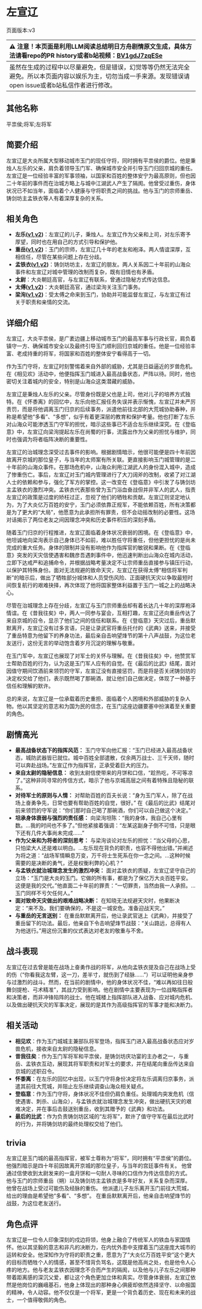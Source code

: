 # 左宣辽
页面版本:v3
 

| :warning: 注意！本页面是利用LLM阅读总结明日方舟剧情原文生成，具体方法请看repo的PR history或者b站视频：[BV1gdJ7zqESe](https://www.bilibili.com/video/BV1gdJ7zqESe/)         |
|:----------------------------|
| 虽然在生成的过程中以尽量避免，但是错误，幻觉等等仍然无法完全避免。所以本页面内容以娱乐为主，切勿当成一手来源。发现错误请open issue或者b站私信作者进行修改。|



## 其他名称
平祟侯;将军;左将军
## 简要介绍
左宣辽是大炎所属大型移动城市玉门的现任守将，同时拥有平祟侯的爵位。他是秉烛人左乐的父亲，肩负着领导玉门军、确保城市安全并引导玉门归回京城的重任。左宣辽是一位经验丰富的军事领袖，以国家和百姓的整体安宁为最高原则，但也因二十年前的事件而在治城方略上与城中江湖武人产生了隔阂。他曾受过重伤，身体状况已不如当年，面临着个人健康与守将职责之间的挑战。他与玉门的宗师重岳、铸剑坊主孟铁衣等人有着深厚复杂的关系。
## 相关角色
-   **左乐([v1](../chars/char_4121_zuole.md),[v2](char_4121_zuole.md))**：左宣辽的儿子，秉烛人。左宣辽作为父亲和上司，对左乐寄予厚望，同时也在用自己的方式引导和保护他。
-   **重岳([v1](../chars/char_2024_chyue.md),[v2](char_2024_chyue.md))**：玉门的宗师，左宣辽几十年的老友和袍泽。两人情谊深厚，互相信任，尽管在某些问题上存在分歧。
-   **孟铁衣([v1](../chars/extended_char_meng_tie_yi.md),[v2](extended_char_meng_tie_yi.md))**：铸剑坊坊主，左宣辽的朋友。两人关系因二十年前的山海众事件和左宣辽对城中管理的改制而复杂，既有旧情也有矛盾。
-   **太尉**：大炎朝廷高官，与左宣辽有联系，曾通过隐秘方式传达信息。
-   **太傅([v1](../chars/extended_char_tai_fu.md),[v2](extended_char_tai_fu.md))**：大炎朝廷高官，通过梁洵关注玉门事务。
-   **梁洵([v1](../chars/extended_char_liang_xun.md),[v2](extended_char_liang_xun.md))**：受太傅之命来到玉门，协助并可能监督左宣辽，与左宣辽有过关于职责和亲情的交流。
## 详细介绍
左宣辽，大炎平祟侯，是广袤边疆上移动城市玉门的最高军事与行政长官，肩负着镇守一方、确保城市安全以及最终引导玉门顺利回归京城的重任。他是一位经验丰富、老成持重的将军，将国家和百姓的整体安宁看得高于一切。

作为玉门守将，左宣辽时刻警惕着来自外部的威胁，尤其是日益逼近的岁兽危机。在《相见欢》活动中，他便指挥玉门城进入最高战备状态，严阵以待。同时，他也密切关注着城内的安全，特别是山海众这类潜藏的威胁。

左宣辽是秉烛人左乐的父亲。尽管身份既是父也是上司，他对儿子的培养方式独特。在《怀黍离》的回忆中，左乐向他汇报任务失误并表示惭愧，左宣辽并未严厉责罚，而是将他调离玉门归京的后续事务，派遣他前往北部的大荒城协助春种，并称是希望他“多看”、“多想”，似乎有着更深层的教育和保护考量。他也打断了左乐对山海众可能渗透玉门守军的担忧，暗示这些事已不适合左乐继续深究。在《登临意》中，左宣辽向梁洵提起左乐在尚蜀的行事，流露出作为父亲的担忧与维护，同时也强调为将者临阵决断的重要性。

左宣辽的治城理念深受过去事件的影响。根据剧情暗示，他很可能便是四十年前因故离开京城的那位皇子，与当年的太师案有所关联。更直接影响玉门城管理的是二十年前的山海众事件。在那场危机中，山海众利用江湖武人的身份混入城中，造成了惨重伤亡。事后，左宣辽对玉门城内管理进行了大刀阔斧的改制，收紧了对江湖人士的依赖和参与，强化了军方的掌控。这一改变在《登临意》中引发了与铸剑坊主孟铁衣的激烈冲突。孟铁衣代表那些曾为玉门浴血奋战但并非军人的武人，指责左宣辽的政策是过度的矫枉过正，忽视了他们的牺牲和贡献。左宣辽则坚定地认为，为了大炎亿万百姓的安宁，玉门必须依靠正规军，不能依赖百姓，所有决策都是为了更大的“大局”，他愿意为此承担所有罪责，但不会动摇改制的必要性。这场对话揭示了两位老友之间因理念冲突和历史事件积压的深刻矛盾。

随着玉门归京的行程推进，左宣辽面临着身体状况衰弱的困境。在《登临意》中，他坦诚地向梁洵表示自己身体已不如前，难以胜任守将重任，但他更担忧的是尚未完成的重大任务。身体的限制并没有影响他作为指挥官的敏锐和果断。在《登临意》突发的天灾信使遇害和魏彦吾遇刺事件中，他迅速判断出山海众在城内活动，立即下达戒严和追捕命令，并根据战略考量决定不让宗师重岳直接参与镇压行动，以保护其特殊身份。面对无法规避的致命天灾，左宣辽在获得太傅“相信将军判断”的暗示后，做出了牺牲部分城体和人员受伤风险、正面硬抗天灾以争取最短时间恢复航行的艰难抉择，再次体现了他将国家整体利益置于玉门一城之上的战略决心。

尽管在治城理念上存在分歧，左宣辽与玉门宗师重岳却有着长达几十年的深厚袍泽情谊。在《昔我往矣》中，两人一同参与宴会，互相打趣，左宣辽还向重岳传达了来自京城的召令，显示了他们之间的信任和联系。在《登临意》天灾过后，重岳默默离开，左宣辽没有过多言语，只是让录武官将重岳托付的《武典》送来，并接受了重岳特意为他留下的养身功法，最后亲自击响望烽节的第十八声战鼓，为这位老友送行，这份无言的举动饱含着岁月沉淀的理解与敬重。

在玉门军中，左宣辽也展现了对军士的关怀与理解。在《昔我往矣》中，他赞赏军士帮助百姓的行为，认为这是玉门军人应有的自觉。在《最后的比武》结尾，面对因值守期间饮酒前来领罚的守军，左宣辽没有直接惩罚，而是将是否关闭铸剑坊的决定权交给了他们，表示既然喝了那碗酒，就让他们自己做决定，体现了一种基于信任和理解的默许。

总的来说，左宣辽是一位承载着历史重担、面临着个人困境和外部威胁的复杂人物。他以其坚定的意志和为国为民的信念，在玉门这座边疆要塞中扮演着至关重要的角色。
## 剧情高光
*   **最高战备状态下的指挥风范：**
    玉门守军向他汇报：“玉门已经进入最高战备状态，城防武器皆已就位。城中百姓全部遣散，仅余两万战士、三千天师，随时可以奔赴战场。”左宣辽作为指挥官，正承受着巨大的压力。
*   **来自太尉的隐秘信息：**
    收到太尉信使带来的月饼和口信，“趁热吃，不可等凉了。”这种非同寻常的传信方式，暗示了他与京城高层之间有着特殊且隐秘的联系。
*   **对待军士的原则与人情：**
    对帮助百姓的百夫长说：“身为玉门军人，除了在战场上奋勇争先，日常也要有帮助百姓的自觉，很好。”
    在《最后的比武》结尾对前来领罚的守军说：“你们那时自己喝了那碗酒，你们可以自己做这个决定。”
*   **坦承身体衰弱与强烈的责任感：**
    向梁洵坦陈：“我的身体，我自己心里有数。…我的时间也不多了。”但他紧接着强调：“左某这副身子倒不可惜，只是眼下还有几件大事尚未完成……”
*   **作为父亲和为将者的深刻思考：**
    与梁洵谈论对左乐的担忧：“当父母的心思，只怕梁大人还是难以明白。…左乐现在背负的职责，也容不得他出错。”并阐述为将之道：“战场军情瞬息万变，万千将士生死系在你一念之间。…这种时候需要的是决断的勇气，还是权衡利弊的心机？”
*   **与孟铁衣就治城理念发生的激烈冲突：**
    面对孟铁衣的质疑，左宣辽坚守自己的立场：“玉门是大炎的玉门。它做的所有事，都是为了保亿万大炎百姓平安。这便是我的交代。”他直面二十年前的罪责：“一切罪责，当然由我一人承担。…玉门同样不亏欠任何人。”
*   **面对致命天灾做出的艰难战略决断：**
    在知晓无法规避天灾时，他果断决定：“来不及。我们要确保的，不是这一城安危。准备迎战天灾。”
*   **与重岳的无言送别：**
    在重岳默默离开后，他让录武官送上《武典》，并接受了重岳留下的功法。最后，他亲自下令击响望烽节战鼓：“关山路远，总得有人为他送行。”用这份沉重的仪式表达对老友的敬重与不舍。
## 战斗表现
左宣辽在过去曾是能在战场上奋勇作战的将军，从他向孟铁衣提及自己在战场上受的伤（“你看我这左臂，这一刀，差半寸，就伤到了经脉......”）可以证明他亲身参与过激烈的战斗。然而，在当前的剧情中，他的身体状况不佳，“难以再如往日般舞剑提枪、弓术精准”，其战力受到影响。他在剧情中主要表现为一位战略指挥者和决策者，而非冲锋陷阵的战士。他在城楼上指挥部队进入战备、应对城内危机、以及做出硬抗天灾的军事决定，展现的是其作为高级指挥官的军事才能和决断力。
## 相关活动
-   **相见欢**：作为玉门城城主兼部队将军登场，指挥玉门进入最高战备状态应对岁兽危机，接收来自太尉的隐秘信息。
-   **昔我往矣**：作为玉门军将军和平祟侯，是铸剑坊庆功宴的主办者之一，与重岳、孟铁衣互动，展现其将军职责和对军士的要求，并在结尾向重岳传达来自京城的述职召令。
-   **怀黍离**：在左乐的回忆中出现，以玉门守将身份决定将左乐调离归京事务，派遣其前往大荒城，并阻止左乐继续调查山海众相关疑点。
-   **登临意**：作为玉门守将，身体状况不佳但仍肩负重任。处理城内突发危机（信使遇害、刺杀、山海众），与孟铁衣就治城理念发生冲突，做出硬抗天灾的艰难决定，并在事后击鼓送别重岳，收到其赠予的《武典》和功法。
-   **最后的比武**：作为负责铸剑坊区域的“左将军”，默许了值守守军在最后比武时的行为，并将铸剑坊的最终处理权交给了他们。
## trivia
左宣辽是玉门城的最高指挥官，被军士尊称为“将军”，同时拥有“平祟侯”的爵位。
他强烈暗示是四十年前因故离开京城的那位皇子，与当年的宫廷事件有关。
他曾通过信使收到太尉发来的一盒月饼和一句耐人寻味的口信作为传达信息的方式。
他与玉门的宗师重岳（朔）以及铸剑坊主孟铁衣是多年好友，关系复杂而深厚。
他曾在战场上受过可能伤及经脉的重伤。
他派遣儿子左乐离开玉门前往大荒城，给出的理由是希望他“多看”、“多想”。
在重岳默默离开后，他亲自击响望烽节的战鼓，为这位老友送行。
## 角色点评
左宣辽是一位令人印象深刻的戍边将领，他身上融合了传统军人的铁血与家国情怀。他以其坚毅的意志和非凡的决断力，在内忧外患中支撑着玉门这座庞大城市的运转和安全。他深知作为守将的职责之重，愿意为了“大炎亿万百姓平安”这个更大的目标而牺牲个人的情感，甚至不惜背负骂名，这既是他高尚之处，也是他令人心疼的地方。他与老友孟铁衣因理念不合而产生的隔阂，以及他与儿子左乐之间那种带着距离感的深沉父爱，都让这个角色更加立体和真实。尽管身体衰弱，左宣辽依然是他岗位的巍峨基石，他身上体现出的那种身心俱疲却依然选择坚守、以命报国的精神，令人动容。他不仅仅是一个将军，更是一个背负着历史、现在和未来的战士，一个值得敬佩的角色。